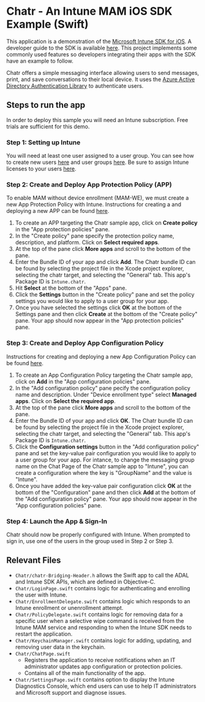 # Chatr - An Intune MAM iOS SDK Example (Swift)
This application is a demonstration of the [Microsoft Intune SDK for iOS](https://github.com/msintuneappsdk/ms-intune-app-sdk-ios). A developer guide to the SDK is available [here](https://docs.microsoft.com/intune/app-sdk-ios). This project implements some commonly used features so developers integrating their apps with the SDK have an example to follow. 

Chatr offers a simple messaging interface allowing users to send messages, print, and save conversations to their local device. It uses the [Azure Active Directory Authentication Library](https://github.com/AzureAD/azure-activedirectory-library-for-objc) to authenticate users.

## Steps to run the app
In order to deploy this sample you will need an Intune subscription. Free trials are sufficient for this demo.

### Step 1: Setting up Intune
You will need at least one user assigned to a user group. You can see how to create new users [here](https://docs.microsoft.com/intune/users-add) and user groups [here](https://docs.microsoft.com/intune/groups-add). Be sure to assign Intune licenses to your users [here](https://docs.microsoft.com/intune/get-started-users).

### Step 2: Create and Deploy App Protection Policy (APP)
To enable MAM without device enrollment (MAM-WE), we must create a new App Protection Policy with Intune. Instructions for creating a and deploying a new APP can be found [here](https://docs.microsoft.com/intune/app-protection-policies). 
1. To create an APP targeting the Chatr sample app, click on **Create policy** in the "App protection policies" pane. 
1. In the "Create policy" pane specify the protection policy name, description, and platform. Click on **Select required apps**.
1. At the top of the pane click **More apps** and scroll to the bottom of the pane.
1. Enter the Bundle ID of your app and click **Add**. The Chatr bundle ID can be found by selecting the project file in the Xcode project explorer, selecting the chatr target, and selecting the "General" tab. This app's Package ID is `Intune.chatr`.
1. Hit **Select** at the bottom of the "Apps" pane.
1. Click the **Settings** button in the "Create policy" pane and set the policy settings you would like to apply to a user group for your app.
1. Once you have selected the settings click **OK** at the bottom of the Settings pane and then click **Create** at the bottom of the "Create policy" pane. Your app should now appear in the "App protection policies" pane.
     
### Step 3: Create and Deploy App Configuration Policy
Instructions for creating and deploying a new App Configuration Policy can be found [here](https://docs.microsoft.com/intune/app-configuration-policies-use-ios). 
1. To create an App Configuration Policy targeting the Chatr sample app, click on **Add** in the "App configuration policies" pane. 
1. In the "Add configuration policy" pane pecify the configuration policy name and description. Under "Device enrollment type" select **Managed apps**. Click on **Select the required app**. 
1. At the top of the pane click **More apps** and scroll to the bottom of the pane.
1. Enter the Bundle ID of your app and click **OK**. The Chatr bundle ID can be found by selecting the project file in the Xcode project explorer, selecting the chatr target, and selecting the "General" tab. This app's Package ID is `Intune.chatr`.
1. Click the **Configuration settings** button in the "Add configuration policy" pane and set the key-value pair configuration you would like to apply to a user group for your app. For intance, to change the messaging group name on the Chat Page of the Chatr sample app to "Intune", you can create a configuration where the key is "GroupName" and the value is "Intune".
1. Once you have added the key-value pair configuration click **OK** at the bottom of the "Configuration" pane and then click **Add** at the bottom of the "Add configuration policy" pane. Your app should now appear in the "App configuration policies" pane.
    
### Step 4: Launch the App & Sign-In
Chatr should now be properly configured with Intune. When prompted to sign in, use one of the users in the group used in Step 2 or Step 3. 
## Relevant Files
- `Chatr/chatr-Bridging-Header.h` allows the Swift app to call the ADAL and Intune SDK APIs, which are defined in Objective-C.
- `Chatr/LoginPage.swift` contains logic for authenticating and enrolling the user with Intune.
- `Chatr/EnrollmentDelegate.swift` contains logic which responds to an Intune enrollment or unenrollment attempt.
- `Chatr/PolicyDelegate.swift` contains logic for removing data for a specific user when a selective wipe command is received from the Intune MAM service and responding to when the Intune SDK needs to restart the application.
- `Chatr/KeychainManager.swift` contains logic for adding, updating, and removing user data in the keychain.
- `Chatr/ChatPage.swift` 
    - Registers the application to receive notifications when an IT administrator updates app configuration or protection policies.
    - Contains all of the main functionality of the app.
- `Chatr/SettingsPage.swift` contains option to display the Intune Diagnostics Console, which end users can use to help IT administrators and Microsoft support and diagnose issues.
